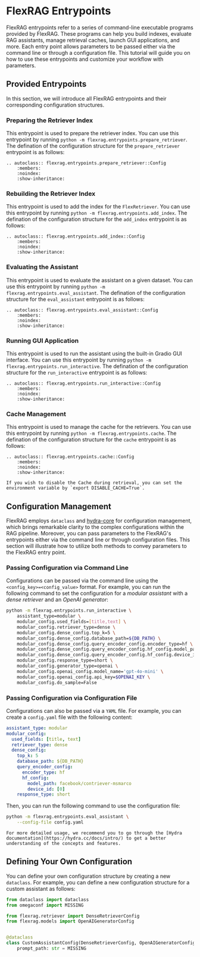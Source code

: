 # FlexRAG Entrypoints
FlexRAG entrypoints refer to a series of command-line executable programs provided by FlexRAG. These programs can help you build indexes, evaluate RAG assistants, manage retrieval caches, launch GUI applications, and more. Each entry point allows parameters to be passed either via the command line or through a configuration file. This tutorial will guide you on how to use these entrypoints and customize your workflow with parameters.

## Provided Entrypoints
In this section, we will introduce all FlexRAG entrypoints and their corresponding configuration structures.

### Preparing the Retriever Index
This entrypoint is used to prepare the retriever index. You can use this entrypoint by running `python -m flexrag.entrypoints.prepare_retriever`.
The defination of the configuration structure for the `prepare_retriever` entrypoint is as follows:

```{eval-rst}
.. autoclass:: flexrag.entrypoints.prepare_retriever::Config
    :members:
    :noindex:
    :show-inheritance:
```

### Rebuilding the Retriever Index
This entrypoint is used to add the index for the `FlexRetriever`. You can use this entrypoint by running `python -m flexrag.entrypoints.add_index`.
The defination of the configuration structure for the `add_index` entrypoint is as follows:

```{eval-rst}
.. autoclass:: flexrag.entrypoints.add_index::Config
    :members:
    :noindex:
    :show-inheritance:
```

### Evaluating the Assistant
This entrypoint is used to evaluate the assistant on a given dataset. You can use this entrypoint by running `python -m flexrag.entrypoints.eval_assistant`.
The defination of the configuration structure for the `eval_assistant` entrypoint is as follows:

```{eval-rst}
.. autoclass:: flexrag.entrypoints.eval_assistant::Config
    :members:
    :noindex:
    :show-inheritance:
```

### Running GUI Application
This entrypoint is used to run the assistant using the built-in Gradio GUI interface. You can use this entrypoint by running `python -m flexrag.entrypoints.run_interactive`.
The defination of the configuration structure for the `run_interactive` entrypoint is as follows:

```{eval-rst}
.. autoclass:: flexrag.entrypoints.run_interactive::Config
    :members:
    :noindex:
    :show-inheritance:
```

### Cache Management
This entrypoint is used to manage the cache for the retrievers. You can use this entrypoint by running `python -m flexrag.entrypoints.cache`.
The defination of the configuration structure for the `cache` entrypoint is as follows:

```{eval-rst}
.. autoclass:: flexrag.entrypoints.cache::Config
    :members:
    :noindex:
    :show-inheritance:
```

```{tip}
If you wish to disable the Cache during retrieval, you can set the environment variable by `export DISABLE_CACHE=True`.
```


## Configuration Management
FlexRAG employs `dataclass` and [hydra-core](https://github.com/facebookresearch/hydra) for configuration management, which brings remarkable clarity to the complex configurations within the RAG pipeline. Moreover, you can pass parameters to the FlexRAG's entrypoints either via the command line or through configuration files. This section will illustrate how to utilize both methods to convey parameters to the FlexRAG entry point.

### Passing Configuration via Command Line
Configurations can be passed via the command line using the `<config_key>=<config_value>` format. For example, you can run the following command to set the configuration for a *modular assistant* with a *dense retriever* and an *OpenAI generator*:
```bash
python -m flexrag.entrypoints.run_interactive \
    assistant_type=modular \
    modular_config.used_fields=[title,text] \
    modular_config.retriever_type=dense \
    modular_config.dense_config.top_k=5 \
    modular_config.dense_config.database_path=${DB_PATH} \
    modular_config.dense_config.query_encoder_config.encoder_type=hf \
    modular_config.dense_config.query_encoder_config.hf_config.model_path='facebook/contriever-msmarco' \
    modular_config.dense_config.query_encoder_config.hf_config.device_id=[0] \
    modular_config.response_type=short \
    modular_config.generator_type=openai \
    modular_config.openai_config.model_name='gpt-4o-mini' \
    modular_config.openai_config.api_key=$OPENAI_KEY \
    modular_config.do_sample=False
```

### Passing Configuration via Configuration File
Configurations can also be passed via a `YAML` file. For example, you can create a `config.yaml` file with the following content:
```yaml
assistant_type: modular
modular_config:
  used_fields: [title, text]
  retriever_type: dense
  dense_config:
    top_k: 5
    database_path: ${DB_PATH}
    query_encoder_config:
      encoder_type: hf
      hf_config:
        model_path: facebook/contriever-msmarco
        device_id: [0]
    response_type: short
```

Then, you can run the following command to use the configuration file:
```bash
python -m flexrag.entrypoints.eval_assistant \
    --config-file config.yaml
```

```{tip}
For more detailed usage, we recommend you to go through the [Hydra documentation](https://hydra.cc/docs/intro/) to get a better understanding of the concepts and features.
```



## Defining Your Own Configuration
You can define your own configuration structure by creating a new `dataclass`. For example, you can define a new configuration structure for a custom assistant as follows:

```python
from dataclass import dataclass
from omegaconf import MISSING

from flexrag.retriever import DenseRetrieverConfig
from flexrag.models import OpenAIGeneratorConfig


@dataclass
class CustomAssistantConfig(DenseRetrieverConfig, OpenAIGeneratorConfig):
    prompt_path: str = MISSING

```
